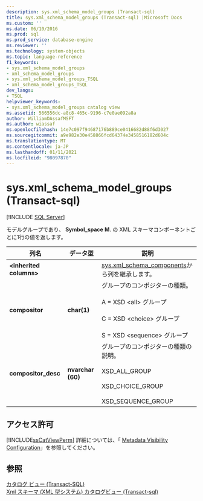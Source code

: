 ```yaml
---
description: sys.xml_schema_model_groups (Transact-sql)
title: sys.xml_schema_model_groups (Transact-sql) |Microsoft Docs
ms.custom: ''
ms.date: 06/10/2016
ms.prod: sql
ms.prod_service: database-engine
ms.reviewer: ''
ms.technology: system-objects
ms.topic: language-reference
f1_keywords:
- sys.xml_schema_model_groups
- xml_schema_model_groups
- sys.xml_schema_model_groups_TSQL
- xml_schema_model_groups_TSQL
dev_langs:
- TSQL
helpviewer_keywords:
- sys.xml_schema_model_groups catalog view
ms.assetid: 566556dc-a8c8-465c-9196-c7e0ae092a8a
author: WilliamDAssafMSFT
ms.author: wiassaf
ms.openlocfilehash: 14e7c097f94687176b889ce0416682d88f6d3027
ms.sourcegitcommit: a9e982e30e458866fcd64374e3458516182d604c
ms.translationtype: MT
ms.contentlocale: ja-JP
ms.lasthandoff: 01/11/2021
ms.locfileid: "98097870"
---
```

# <a name="sysxml_schema_model_groups-transact-sql"></a>sys.xml_schema_model_groups (Transact-sql)
[!INCLUDE [SQL Server](../../includes/applies-to-version/sqlserver.md)]

  モデルグループであり、 **Symbol_space** **M**. の XML スキーマコンポーネントごとに1行の値を返します。  
  
|列名|データ型|説明|  
|-----------------|---------------|-----------------|  
|**\<inherited columns>**||[sys.xml_schema_components](../../relational-databases/system-catalog-views/sys-xml-schema-components-transact-sql.md)から列を継承します。|  
|**compositor**|**char(1)**|グループのコンポジターの種類。<br /><br /> A = XSD \<all> グループ<br /><br /> C = XSD \<choice> グループ<br /><br /> S = XSD \<sequence> グループ|  
|**compositor_desc**|**nvarchar (60)**|グループのコンポジターの種類の説明。<br /><br /> XSD_ALL_GROUP<br /><br /> XSD_CHOICE_GROUP<br /><br /> XSD_SEQUENCE_GROUP|  
  
## <a name="permissions"></a>アクセス許可  
 [!INCLUDE[ssCatViewPerm](../../includes/sscatviewperm-md.md)] 詳細については、「 [Metadata Visibility Configuration](../../relational-databases/security/metadata-visibility-configuration.md)」を参照してください。  
  
## <a name="see-also"></a>参照  
 [カタログ ビュー &#40;Transact-SQL&#41;](../../relational-databases/system-catalog-views/catalog-views-transact-sql.md)   
 [Xml スキーマ &#40;XML 型システム&#41; カタログビュー &#40;Transact-sql&#41;](../../relational-databases/system-catalog-views/xml-schemas-xml-type-system-catalog-views-transact-sql.md)  
  
  
